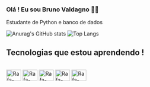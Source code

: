 ### Olá ! Eu sou Bruno Valdagno 🖖🏻
Estudante de Python e banco de dados 

![Anurag's GitHub stats](https://github-readme-stats.vercel.app/api?username=Bvaldagno&show_icons=true&theme=dracula)
![Top Langs](https://github-readme-stats.vercel.app/api/top-langs/?username=Bvaldagno&layout=compact&theme=dracula)

## Tecnologias que estou aprendendo !
<div style="display: inline_block"><br>
<img align="center" alt="Rafa-Python" height="30" width="40" src="https://cdn.jsdelivr.net/gh/devicons/devicon@latest/icons/python/python-original.svg" />
<img align="center" alt="Rafa-Python" height="30" width="40"src="https://cdn.jsdelivr.net/gh/devicons/devicon@latest/icons/html5/html5-original.svg" />
<img align="center" alt="Rafa-Python" height="30" width="40"src="https://cdn.jsdelivr.net/gh/devicons/devicon@latest/icons/css3/css3-original.svg" />
<img align="center" alt="Rafa-Python" height="30" width="40"src="https://cdn.jsdelivr.net/gh/devicons/devicon@latest/icons/javascript/javascript-original.svg" />
<img align="center" alt="Rafa-Python" height="30" width="40"src="https://cdn.jsdelivr.net/gh/devicons/devicon@latest/icons/mysql/mysql-original.svg" />
          
</div>
  
  ##
 

          
